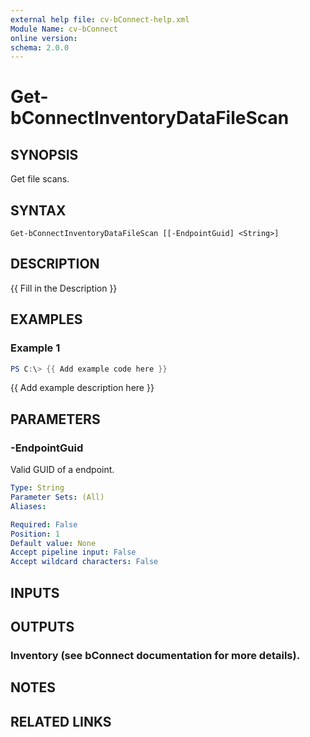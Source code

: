 ```yaml
---
external help file: cv-bConnect-help.xml
Module Name: cv-bConnect
online version:
schema: 2.0.0
---
```


# Get-bConnectInventoryDataFileScan

## SYNOPSIS
Get file scans.

## SYNTAX

```
Get-bConnectInventoryDataFileScan [[-EndpointGuid] <String>]
```

## DESCRIPTION
{{ Fill in the Description }}

## EXAMPLES

### Example 1
```powershell
PS C:\> {{ Add example code here }}
```

{{ Add example description here }}

## PARAMETERS

### -EndpointGuid
Valid GUID of a endpoint.

```yaml
Type: String
Parameter Sets: (All)
Aliases:

Required: False
Position: 1
Default value: None
Accept pipeline input: False
Accept wildcard characters: False
```

## INPUTS

## OUTPUTS

### Inventory (see bConnect documentation for more details).
## NOTES

## RELATED LINKS
